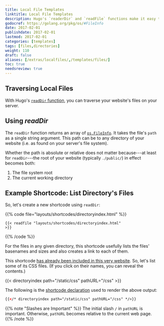 ```yaml
---
title: Local File Templates
linktitle: Local File Templates
description: Hugo's `readerDir` and `readFile` functions make it easy to traverse your project's directory structure and write file contents to your templates.
godocref: https://golang.org/pkg/os/#FileInfo
date: 2017-02-01
publishdate: 2017-02-01
lastmod: 2017-02-01
categories: [templates]
tags: [files,directories]
weight: 110
draft: false
aliases: [/extras/localfiles/,/templates/files/]
toc: true
needsreview: true
---
```


## Traversing Local Files

With Hugo's [`readDir` function][], you can traverse your website's files on your server.

## Using _readDir_

The `readDir` function returns an array of [`os.FileInfo`](https://golang.org/pkg/os/#FileInfo). It takes the file's `path` as a single string argument. This path can be to any directory of your website (i.e. as found on your server's file system).

Whether the path is absolute or relative does not matter because---at least for `readDir`---the root of your website (typically `./public/`) in effect becomes both:

1. The file system root
2. The current working directory

## Example Shortcode: List Directory's Files

So, let's create a new shortcode using `readDir`:

{{% code file="layouts/shortcodes/directoryindex.html" %}}<pre><code>{{< readfile "layouts/shortcodes/directoryindex.html" >}}</code></pre>{{% /code %}}

For the files in any given directory, this shortcode usefully lists the files' basenames and sizes and also creates a link to each of them.

This shortcode [has already been included in this very website][]. So, let's list some of its CSS files. (If you click on their names, you can reveal the contents.)

{{< directoryindex path="/static/css" pathURL="/css" >}}

The following is the [shortcode declaration][shortcodes] used to render the above output:

```html
{{</* directoryindex path="/static/css" pathURL="/css" */>}}
```

{{% note "Slashes are Important" %}}
The initial slash `/` in `pathURL` is important. Otherwise, `pathURL` becomes relative to the current web page.
{{% /note %}}

[has already been included in this very website]: https://github.com/spf13/hugo/blob/master/docs/layouts/shortcodes/directoryindex.html
[`readDir` function]: /functions/readdir/
[shortcodes]: /content-management/shortcodes/